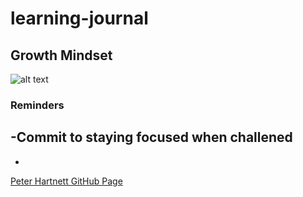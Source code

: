 # learning-journal

## Growth Mindset 
![alt text](https://picsum.photos/id/0/200/200)





### Reminders
-Commit to staying focused when challened 
-
-





[Peter Hartnett GitHub Page](https://github.com/petewhartnett)
